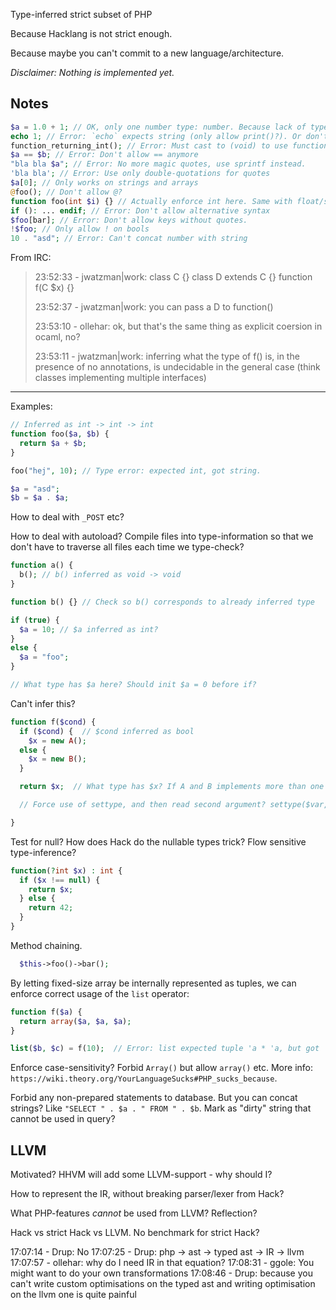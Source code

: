 Type-inferred strict subset of PHP

Because Hacklang is not strict enough.

Because maybe you can't commit to a new language/architecture.

_Disclaimer: Nothing is implemented yet._

Notes
-----

```php
$a = 1.0 + 1; // OK, only one number type: number. Because lack of type-hints and + works on everything.
echo 1; // Error: `echo` expects string (only allow print()?). Or don't allow functions without paranthesis?
function_returning_int(); // Error: Must cast to (void) to use function returning non-void without catching output (like ignore in OCaml)
$a == $b; // Error: Don't allow == anymore
"bla bla $a"; // Error: No more magic quotes, use sprintf instead.
'bla bla'; // Error: Use only double-quotations for quotes
$a[0]; // Only works on strings and arrays
@foo(); // Don't allow @?
function foo(int $i) {} // Actually enforce int here. Same with float/string/array. TODO: Can't, because "got int, expected int".
if (): ... endif; // Error: Don't allow alternative syntax
$foo[bar]; // Error: Don't allow keys without quotes.
!$foo; // Only allow ! on bools
10 . "asd"; // Error: Can't concat number with string
```

From IRC:

> 23:52:33 - jwatzman|work: class C {} class D extends C {} function f(C $x) {}
>
> 23:52:37 - jwatzman|work: you can pass a D to function()
>
> 23:53:10 - ollehar: ok, but that's the same thing as explicit coersion in ocaml, no?
>
> 23:53:11 - jwatzman|work: inferring what the type of f() is, in the presence of no annotations, is undecidable in the general case (think classes implementing multiple interfaces)

---

Examples:

```php
// Inferred as int -> int -> int
function foo($a, $b) {
  return $a + $b;
}

foo("hej", 10); // Type error: expected int, got string.
```

```php
$a = "asd";
$b = $a . $a;
```

How to deal with `_POST` etc?

How to deal with autoload? Compile files into type-information so that we don't have to traverse
all files each time we type-check?

```php
function a() {
  b(); // b() inferred as void -> void
}

function b() {} // Check so b() corresponds to already inferred type
```

```php
if (true) {
  $a = 10; // $a inferred as int?
}
else {
  $a = "foo";
}

// What type has $a here? Should init $a = 0 before if?
```

Can't infer this?

```php
function f($cond) {
  if ($cond) {  // $cond inferred as bool
    $x = new A();
  else {
    $x = new B();
  }

  return $x;  // What type has $x? If A and B implements more than one interface? Hack does Unresolved[A, B]. Require phpdoc?

  // Force use of settype, and then read second argument? settype($var, "bool");

}
```

Test for null? How does Hack do the nullable types trick? Flow sensitive type-inference?

```php
function(?int $x) : int {
  if ($x !== null) {
    return $x;
  } else {
    return 42;
  }
}
```

Method chaining.

```php
  $this->foo()->bar();
```

By letting fixed-size array be internally represented as tuples, we can enforce correct usage of the `list` operator:
```php
function f($a) {
  return array($a, $a, $a);
}

list($b, $c) = f(10);  // Error: list expected tuple 'a * 'a, but got 'a * 'a * 'a
```

Enforce case-sensitivity? Forbid `Array()` but allow `array()` etc. More info: `https://wiki.theory.org/YourLanguageSucks#PHP_sucks_because`.

Forbid any non-prepared statements to database. But you can concat strings? Like `"SELECT " . $a . " FROM " . $b`. Mark as "dirty" string that cannot be used in query?

LLVM
----

Motivated? HHVM will add some LLVM-support - why should I?

How to represent the IR, without breaking parser/lexer from Hack?

What PHP-features _cannot_ be used from LLVM? Reflection?

Hack vs strict Hack vs LLVM. No benchmark for strict Hack?

17:07:14 - Drup: No
17:07:25 - Drup: php -> ast -> typed ast -> IR -> llvm
17:07:57 - ollehar: why do I need IR in that equation?
17:08:31 - ggole: You might want to do your own transformations
17:08:46 - Drup: because you can't write custom optimisations on the typed ast and writing optimisation on the llvm one is quite painful
